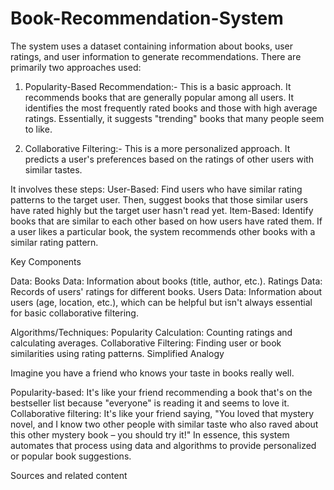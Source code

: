 # Book-Recommendation-System
The system uses a dataset containing information about books, user ratings, and user information to generate recommendations. 
There are primarily two approaches used:

1. Popularity-Based Recommendation:- This is a basic approach. It recommends books that are generally popular among all users.
It identifies the most frequently rated books and those with high average ratings.
Essentially, it suggests "trending" books that many people seem to like.

2. Collaborative Filtering:- This is a more personalized approach. It predicts a user's preferences based on the ratings of other users with similar tastes.
   
It involves these steps:
User-Based: Find users who have similar rating patterns to the target user. Then, suggest books that those similar users have rated highly but the target user hasn't read yet.
Item-Based: Identify books that are similar to each other based on how users have rated them. If a user likes a particular book, the system recommends other books with a similar rating pattern.

Key Components

Data:
Books Data: Information about books (title, author, etc.).
Ratings Data: Records of users' ratings for different books.
Users Data: Information about users (age, location, etc.), which can be helpful but isn't always essential for basic collaborative filtering.

Algorithms/Techniques:
Popularity Calculation: Counting ratings and calculating averages.
Collaborative Filtering: Finding user or book similarities using rating patterns.
Simplified Analogy

Imagine you have a friend who knows your taste in books really well.

Popularity-based: It's like your friend recommending a book that's on the bestseller list because "everyone" is reading it and seems to love it.
Collaborative filtering: It's like your friend saying, "You loved that mystery novel, and I know two other people with similar taste who also raved about this other mystery book – you should try it!"
In essence, this system automates that process using data and algorithms to provide personalized or popular book suggestions.


Sources and related content

